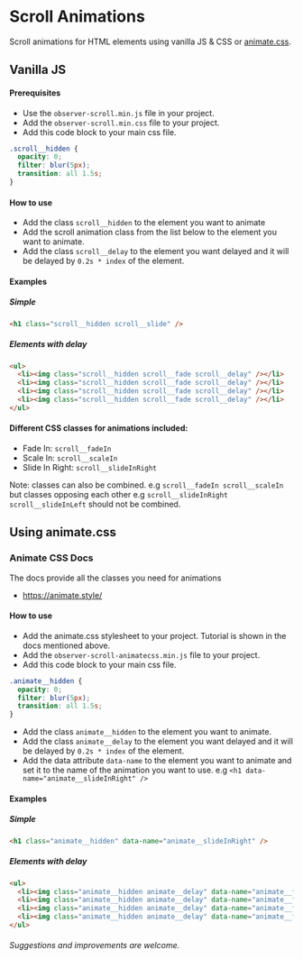 # Scroll Animations

Scroll animations for HTML elements using vanilla JS & CSS or [animate.css](https://animate.style/).

## Vanilla JS

#### Prerequisites
- Use the `observer-scroll.min.js` file in your project.
- Add the `observer-scroll.min.css` file to your project.
- Add this code block to your main css file.
```css
.scroll__hidden {
  opacity: 0;
  filter: blur(5px);
  transition: all 1.5s;
}
```

#### How to use
- Add the class `scroll__hidden` to the element you want to animate
- Add the scroll animation class from the list below to the element you want to animate.
- Add the class `scroll__delay` to the element you want delayed and it will be delayed by `0.2s * index` of the element.

#### Examples
##### Simple
```html
<h1 class="scroll__hidden scroll__slide" />
```
 
##### Elements with delay
```html
<ul>
  <li><img class="scroll__hidden scroll__fade scroll__delay" /></li>
  <li><img class="scroll__hidden scroll__fade scroll__delay" /></li>
  <li><img class="scroll__hidden scroll__fade scroll__delay" /></li>
  <li><img class="scroll__hidden scroll__fade scroll__delay" /></li>
</ul>
```

#### Different CSS classes for animations included:

- Fade In: `scroll__fadeIn`
- Scale In: `scroll__scaleIn`
- Slide In Right: `scroll__slideInRight`

Note: classes can also be combined. e.g `scroll__fadeIn scroll__scaleIn` but classes opposing each other e.g `scroll__slideInRight scroll__slideInLeft` should not be combined.


## Using animate.css

### Animate CSS Docs

The docs provide all the classes you need for animations
- https://animate.style/

#### How to use
- Add the animate.css stylesheet to your project. Tutorial is shown in the docs mentioned above.
- Add the `observer-scroll-animatecss.min.js` file to your project.
- Add this code block to your main css file.
```css
.animate__hidden {
  opacity: 0;
  filter: blur(5px);
  transition: all 1.5s;
}
```
- Add the class `animate__hidden` to the element you want to animate.
- Add the class `animate__delay` to the element you want delayed and it will be delayed by `0.2s * index` of the element.
- Add the data attribute `data-name` to the element you want to animate and set it to the name of the animation you want to use. e.g `<h1 data-name="animate__slideInRight" />`

#### Examples
##### Simple
```html
<h1 class="animate__hidden" data-name="animate__slideInRight" />
```

##### Elements with delay
```html
<ul>
  <li><img class="animate__hidden animate__delay" data-name="animate__fadeIn" /></li>
  <li><img class="animate__hidden animate__delay" data-name="animate__fadeIn" /></li>
  <li><img class="animate__hidden animate__delay" data-name="animate__fadeIn" /></li>
  <li><img class="animate__hidden animate__delay" data-name="animate__fadeIn" /></li>
</ul>
```

###### Suggestions and improvements are welcome.